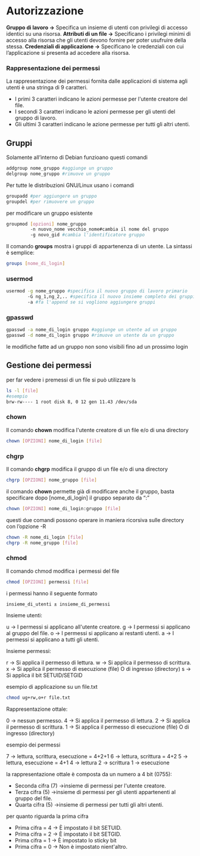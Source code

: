 # Autorizzazione

**Gruppo di lavoro →** Specifica un insieme di utenti con privilegi di accesso identici su una risorsa.
**Attributi di un file →** Specificano i privilegi minimi di accesso alla risorsa che gli utenti devono fornire per poter usufruire della stessa.
**Credenziali di applicazione →** Specificano le credenziali con cui l’applicazione si presenta ad accedere alla risorsa.

### Rappresentazione dei permessi

La rappresentazione dei permessi fornita dalle applicazioni di sistema agli utenti è una stringa di 9 caratteri. 

- I primi 3 caratteri indicano le azioni permesse per l'utente creatore del file.
- I secondi 3 caratteri indicano le azioni permesse per gli utenti del gruppo di lavoro.
- Gli ultimi 3 caratteri indicano le azione permesse per tutti gli altri utenti.

## Gruppi

Solamente all’interno di Debian funzioano questi comandi

```bash
addgroup nome_gruppo #aggiunge un gruppo
delgroup nome_gruppo #rimuove un gruppo
```

Per tutte le distribuzioni GNU/Linux usano i comandi

```bash
groupadd #per aggiungere un gruppo
groupdel #per rimuovere un gruppo
```

per modificare un gruppo esistente

```bash
groupmod [opzioni] nome_gruppo
		 -n nuovo_nome vecchio_nome#cambia il nome del gruppo
		 -g novo_gid #cambia l'identificatore gruppo
```

Il comando **groups** mostra i gruppi di appartenenza di un utente. La sintassi è semplice:

```bash
groups [nome_di_login]
```

### usermod

```bash
usermod -g nome_gruppo #specifica il nuovo gruppo di lavoro primario
	    -G ng_1,ng_2,.. #specifica il nuovo insieme completo dei gruppi secondari.
        -a #fa l'append se si vogliono aggiungere gruppi
```

### gpasswd

```bash
gpasswd -a nome_di_login gruppo #aggiunge un utente ad un gruppo
gpasswd -d nome_di_login gruppo #rimuove un utente da un gruppo
```

le modifiche fatte ad un gruppo non sono visibili fino ad un prossimo login

## Gestione dei permessi

per far vedere i premessi di un file si può utilizzare ls

```bash
ls -l [file]
#esempio
brw-rw---- 1 root disk 8, 0 12 gen 11.43 /dev/sda
```

### chown

Il comando **chown** modifica l'utente creatore di un file e/o di una directory

```bash
chown [OPZIONI] nome_di_login [file]
```

### chgrp

Il comando **chgrp** modifica il gruppo di un file e/o di una directory

```bash
chgrp [OPZIONI] nome_gruppo [file]
```

il comando **chown** permette già di modificare anche il gruppo, basta specificare dopo [nome_di_login] il gruppo separato da “:”

```bash
chown [OPZIONI] nome_di_login:gruppo [file]
```

questi due comandi possono operare in maniera ricorsiva sulle directory con l’opzione -R

```bash
chown -R nome_di_login [file]
chgrp -R nome_gruppo [file]
```

### chmod

Il comando chmod modifica i permessi del file

```bash
chmod [OPZIONI] permessi [file]
```

i permessi hanno il seguente formato

```bash
insieme_di_utenti ± insieme_di_permessi
```

Insieme utenti:

u → I permessi si applicano all'utente creatore.
g → I permessi si applicano al gruppo del file.
o → I permessi si applicano ai restanti utenti.
a → I permessi si applicano a tutti gli utenti.

Insieme permessi:

r → Si applica il permesso di lettura.
w → Si applica il permesso di scrittura.
x → Si applica il permesso di esecuzione (file) O di ingresso (directory)
s → Si applica il bit SETUID/SETGID

esempio di applicazione su un file.txt

```bash
chmod ug+rw,o+r file.txt
```

Rappresentazione ottale:

0 → nessun permesso.
4 → Si applica il permesso di lettura.
2 → Si applica il permesso di scrittura.
1 → Si applica il permesso di esecuzione (file) O di ingresso (directory)

esempio dei permessi

7 → lettura, scrittura, esecuzione = 4+2+1
6 → lettura, scrittura = 4+2
5 → lettura, esecuzione = 4+1
4 → lettura
2 → scrittura
1 → esecuzione

la rappresentazione ottale è composta da un numero a 4 bit (0755):

- Seconda cifra (7) →insieme di permessi per l'utente creatore.
- Terza cifra (5) →insieme di permessi per gli utenti appartenenti al  gruppo del file.
- Quarta cifra (5) →insieme di permessi per tutti gli altri utenti.

per quanto riguarda la prima cifra

- Prima cifra = 4 → È impostato il bit SETUID.
- Prima cifra = 2 → È impostato il bit SETGID.
- Prima cifra = 1 → È impostato lo sticky bit
- Prima cifra = 0 → Non è impostato nient'altro.